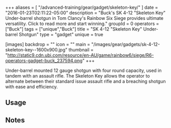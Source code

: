+++
aliases = [
  "/advanced-training/gear/gadget/skeleton-key/"
]
date = "2016-01-23T02:11:22-05:00"
description = "Buck's SK 4-12 \"Skeleton Key\" Under-barrel shotgun in Tom Clancy's Rainbow Six Siege provides ultimate versatility. Click to read more and start winning."
groupId = 0
operators = ["Buck"]
tags = ["unique","Buck"]
title = "SK 4-12 \"Skeleton Key\" Under-barrel Shotgun"
type = "gadget"
unique = true

[images]
  backdrop = ""
  icon = ""
  main = "/images/gear/gadgets/sk-4-12-skeleton-key--1600x900.jpg"
  thumbnail = "http://static9.cdn.ubi.com/resource/en-AU/game/rainbow6/siege/R6-operators-gadget-buck_237594.png"
+++

Under-barrel mounted 12 gauge shotgun with four round capacity, used in tandem with an assault rifle. The Skeleton Key allows the operator to alternate between their standard issue assault rifle and a breaching shotgun with ease and efficiency.<!--more-->

## Usage

## Notes
